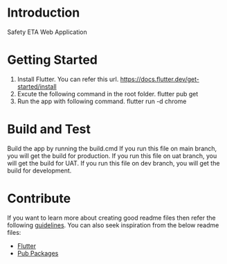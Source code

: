 # Introduction 
Safety ETA Web Application

# Getting Started
1. Install Flutter. You can refer this url. https://docs.flutter.dev/get-started/install
2. Excute the following command in the root folder.
    flutter pub get
3. Run the app with following command.
    flutter run -d chrome

# Build and Test
Build the app by running the build.cmd 
If you run this file on main branch, you will get the build for production.
If you run this file on uat branch, you will get the build for UAT.
If you run this file on dev branch, you will get the build for development.

# Contribute


If you want to learn more about creating good readme files then refer the following [guidelines](https://docs.microsoft.com/en-us/azure/devops/repos/git/create-a-readme?view=azure-devops). You can also seek inspiration from the below readme files:
- [Flutter](https://flutter.dev)
- [Pub Packages](https://pub.dev)